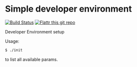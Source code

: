 # Simple developer environment
[![Build Status](https://travis-ci.org/dminca/dotfiles.svg?branch=master)](https://travis-ci.org/dminca/dotfiles) [![Flattr this git repo](http://api.flattr.com/button/flattr-badge-large.png)](https://flattr.com/submit/auto?user_id=dminca&url=github.com/dminca/dotfiles&title=dotfiles&description=Dotfiles%20Repo&language=shell&tags=dotfiles,shell,repo,bash,gnu,unix,lubuntu&category=software)

Developer Environment setup

Usage:

```sh
$ ./init
```
to list all available params.
